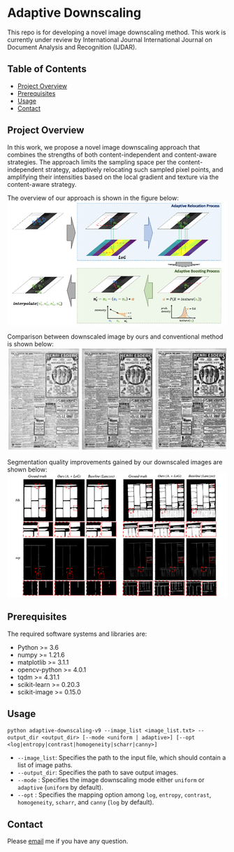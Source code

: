# Adaptive Downscaling

This repo is for developing a novel image downscaling method. This work is currently under review by International Journal International Journal on Document Analysis and Recognition (IJDAR).

## Table of Contents
- [Project Overview](#project-overview)
- [Prerequisites](#prerequisites)
- [Usage](#usage)
- [Contact](#contact)

## Project Overview
In this work, we propose a novel image downscaling approach that combines the strengths of both content-independent and content-aware strategies. The approach limits the sampling space per the content-independent strategy, adaptively relocating such sampled pixel points, and amplifying their intensities based on the local gradient and texture via the content-aware strategy. 

The overview of our approach is shown in the figure below:
![workflow](/assets/workflow.png)

Comparison between downscaled image by ours and conventional method is shown below:
![ds_results](/assets/ds_results.png)

Segmentation quality improvements gained by our downscaled images are shown below:
![seg_results](/assets/seg_results.png)

## Prerequisites
The required software systems and libraries are:
* Python >= 3.6
* numpy >= 1.21.6
* matplotlib >= 3.1.1
* opencv-python >= 4.0.1
* tqdm >= 4.31.1
* scikit-learn >= 0.20.3
* scikit-image >= 0.15.0

## Usage
```
python adaptive-downscaling-v9 --image_list <image_list.txt> --output_dir <output_dir> [--mode <uniform | adaptive>] [--opt <log|entropy|contrast|homogeneity|scharr|canny>]
```
- `--image_list`: Specifies the path to the input file, which should contain a list of image paths.
- `--output_dir`: Specifies the path to save output images.
- `--mode`      : Specifies the image downscaling mode either `uniform` or `adaptive` (`uniform` by default).
- `--opt`       : Specifies the mapping option among `log`, `entropy`, `contrast`, `homogeneity`, `scharr`, and `canny` (`log` by default).

## Contact
Please [email](chulwoo.pack@huskers.unl.edu) me if you have any question.
